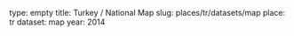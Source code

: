 type: empty
title: Turkey / National Map
slug: places/tr/datasets/map
place: tr
dataset: map
year: 2014
